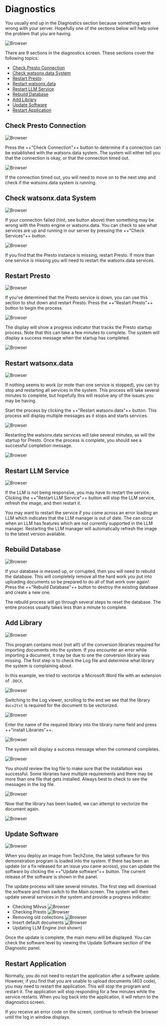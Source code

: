 # Diagnostics

You usually end up in the Diagnostics section because something went wrong with your server. Hopefully one of the sections below will help solve the problem that you are having.

![Browser](wxd-images/demo-diagnostics-main.png)

There are 9 sections in the diagnostics screen. These sections cover the following topics:

* [Check Presto Connection](#check-presto-connection)
* [Check watsonx.data System](#check-watsonxdata-system)
* [Restart Presto](#restart-presto)
* [Restart watsonx.data](#restart-watsonxdata)
* [Restart LLM Service](#restart-llm-service)
* [Rebuild Database](#rebuild-database)
* [Add Library](#add-library)
* [Update Software](#update-software)
* [Restart Application](#restart-application)

## Check Presto Connection

![Browser](wxd-images/demo-diagnostics-connection.png)

Press the ++"Check Connection"++ button to determine if a connection can be established with the watsonx.data system. The system will either tell you that the connection is okay, or that the connection timed out.

![Browser](wxd-images/demo-diagnostics-connection-ok.png)

If the connection timed out, you will need to move on to the next step and check if the watsonx.data system is running.

## Check watsonx.data System

![Browser](wxd-images/demo-diagnostics-watsonx.png)

If your connection failed (hint, see button above) then something may be wrong with the Presto engine or watsonx.data. You can check to see what services are up and running in our server by pressing the ++"Check Services"++ button.

![Browser](wxd-images/demo-diagnostics-watsonx-ok.png)

 If you find that the Presto instance is missing, restart Presto. If more than one service is missing you will need to restart the watsonx.data services.

## Restart Presto

![Browser](wxd-images/demo-diagnostics-restartpresto.png)

If you've determined that the Presto service is down, you can use this section to shut down and restart Presto. Press the ++"Restart Presto"++ button to begin the process.

![Browser](wxd-images/demo-diagnostics-restartpresto2.png)

The display will show a progress indicator that tracks the Presto startup process. Note that this can take a few minutes to complete. The system will display a success message when the startup has completed.

![Browser](wxd-images/demo-diagnostics-prestook.png)

## Restart watsonx.data

![Browser](wxd-images/demo-diagnostics-restartwatsonx.png)

If nothing seems to work (or mote than one service is stopped), you can try stop and restarting all services in the system. This process will take several minutes to complete, but hopefully this will resolve any of the issues you may be having.

Start the process by clicking the ++"Restart watsonx.data"++ button. This process will display multiple messages as it stops and starts services.

![Browser](wxd-images/demo-diagnostics-restartwatsonx-status.png)

Restarting the watsonx.data services will take several minutes, as will the startup for Presto. Once the process is complete, you should see a successful completion message.

![Browser](wxd-images/demo-diagnostics-restartwatsonx-success.png)

## Restart LLM Service

![Browser](wxd-images/demo-diagnostics-restartllm.png)

If the LLM is not being responsive, you may have to restart the service. Clicking the ++"Restart LLM Service"++ button will stop the LLM service, refresh the image, and then restart it.

You may want to restart the service if you come across an error loading an LLM which indicates that the LLM manager is out of date. The can occur when an LLM has features which are not currently supported in the LLM manager. Restarting the LLM manager will automatically refresh the image to the latest version available.

## Rebuild Database

![Browser](wxd-images/demo-diagnostics-database.png)

If your database is messed up, or corrupted, then you will need to rebuild the database. This will completely remove all the hard work you put into uploading documents so be prepared to do all of that work over again! Press the ++"Rebuild Database"++ button to destroy the existing database and create a new one.

The rebuild process will go through several steps to reset the database. The entire process usually takes less than a minute to complete.

## Add Library

![Browser](wxd-images/demo-diagnostics-addlibrary.png)

This program contains most (not all!) of the conversion libraries required for importing documents into the system. If you encounter an error while importing a document, it may be due to one the conversion library was missing. The first step is to check the Log file and determine what library the system is complaining about. 

In this example, we tried to vectorize a Microsoft Word file with an extension of `.DOCX`. 

![Browser](wxd-images/demo-diagnostics-addlibrary-error.png)

Switching to the Log viewer, scrolling to the end we see that the library `docx2txt` is required for the document to be vectorized.

![Browser](wxd-images/demo-diagnostics-addlibrary-logfile.png)

Enter the name of the required library into the library name field and press ++"install Libraries"++.

![Browser](wxd-images/demo-diagnostics-addlibrary-update.png)

The system will display a success message when the command completes.

![Browser](wxd-images/demo-diagnostics-addlibrary-success.png)

You should review the log file to make sure that the installation was successful. Some libraries have multiple requirements and there may be more than one file that gets installed. Always best to check to see the messages in the log file.

![Browser](wxd-images/demo-diagnostics-addlibrary-addlogs.png)

Now that the library has been loaded, we can attempt to vectorize the document again.

![Browser](wxd-images/demo-diagnostics-addlibrary-vectorok.png)

## Update Software

![Browser](wxd-images/demo-diagnostics-update.png)

When you deploy an image from TechZone, the latest software for this demonstration program is loaded into the system. If there has been an update (or a fix released for an issue you came across), you can update the software by clicking the ++"Update software"++ button. The current release of the software is shown in the panel.

The update process will take several minutes. The first step will download the software and then switch to the Main screen. The system will then update several services in the system and provide a progress indicator:

* Checking Milvus
![Browser](wxd-images/demo-startup-milvus.png)
* Checking Presto
![Browser](wxd-images/demo-startup-presto.png)
* Removing old collections
![Browser](wxd-images/demo-startup-collections.png)
* Insert default documents
![Browser](wxd-images/demo-startup-insert.png)
* Updating LLM Engine (not shown)

Once the update is complete, the main menu will be displayed. You can check the software level by viewing the Update Software section of the Diagnostic panel.

## Restart Application

Normally, you do not need to restart the application after a software update. However, if you find that you are unable to upload documents (403 code), you may need to restart the application. This will stop the program and restart it. The application will stop responding for a few minutes while the service restarts. When you log back into the application, it will return to the diagnostics screen.

If you receive an error code on the screen, continue to refresh the browser until the log in window displays.






